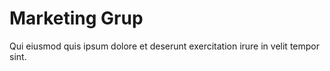 # Marketing Grup

Qui eiusmod quis ipsum dolore et deserunt exercitation irure in velit tempor sint.